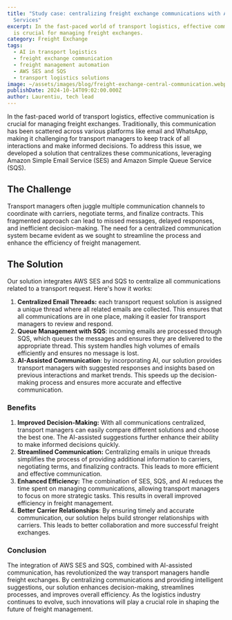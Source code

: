 ```yaml
---
title: "Study case: centralizing freight exchange communications with AI and AWS
  Services"
excerpt: In the fast-paced world of transport logistics, effective communication
  is crucial for managing freight exchanges.
category: Freight Exchange
tags:
  - AI in transport logistics
  - freight exchange communication
  - freight management automation
  - AWS SES and SQS
  - transport logistics solutions
image: ~/assets/images/blog/freight-exchange-central-communication.webp
publishDate: 2024-10-14T09:02:00.000Z
author: Laurentiu, tech lead
---
```

In the fast-paced world of transport logistics, effective communication is crucial for managing freight exchanges. Traditionally, this communication has been scattered across various platforms like email and WhatsApp, making it challenging for transport managers to keep track of all interactions and make informed decisions. To address this issue, we developed a solution that centralizes these communications, leveraging Amazon Simple Email Service (SES) and Amazon Simple Queue Service (SQS).

## The Challenge

Transport managers often juggle multiple communication channels to coordinate with carriers, negotiate terms, and finalize contracts. This fragmented approach can lead to missed messages, delayed responses, and inefficient decision-making. The need for a centralized communication system became evident as we sought to streamline the process and enhance the efficiency of freight management.

## The Solution

Our solution integrates AWS SES and SQS to centralize all communications related to a transport request. Here's how it works:

1. **Centralized Email Threads:** each transport request solution is assigned a unique thread where all related emails are collected. This ensures that all communications are in one place, making it easier for transport managers to review and respond.
2. **Queue Management with SQS**: incoming emails are processed through SQS, which queues the messages and ensures they are delivered to the appropriate thread. This system handles high volumes of emails efficiently and ensures no message is lost.
3. **AI-Assisted Communication**: by incorporating AI, our solution provides transport managers with suggested responses and insights based on previous interactions and market trends. This speeds up the decision-making process and ensures more accurate and effective communication.

### Benefits

1. **Improved Decision-Making:** With all communications centralized, transport managers can easily compare different solutions and choose the best one. The AI-assisted suggestions further enhance their ability to make informed decisions quickly.
2. **Streamlined Communication:** Centralizing emails in unique threads simplifies the process of providing additional information to carriers, negotiating terms, and finalizing contracts. This leads to more efficient and effective communication.
3. **Enhanced Efficiency:** The combination of SES, SQS, and AI reduces the time spent on managing communications, allowing transport managers to focus on more strategic tasks. This results in overall improved efficiency in freight management.
4. **Better Carrier Relationships**: By ensuring timely and accurate communication, our solution helps build stronger relationships with carriers. This leads to better collaboration and more successful freight exchanges.

### Conclusion

The integration of AWS SES and SQS, combined with AI-assisted communication, has revolutionized the way transport managers handle freight exchanges. By centralizing communications and providing intelligent suggestions, our solution enhances decision-making, streamlines processes, and improves overall efficiency. As the logistics industry continues to evolve, such innovations will play a crucial role in shaping the future of freight management.
